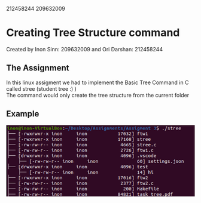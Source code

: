 212458244 209632009

# Creating Tree Structure command

Created by Inon Sinn: 209632009 and Ori Darshan: 212458244

## The Assignment
In this linux assigment we had to implement the Basic Tree Command in C called stree (student tree :) )</br>The command would only create the tree structure from the current folder<br>

## Example
![alt text](https://github.com/Inon-Sinn/Assignment_3_Advanced_programming/blob/main/Example.PNG)
